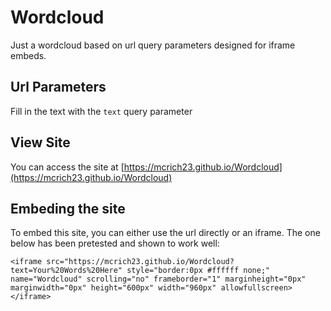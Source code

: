 # Wordcloud
 Just a wordcloud based on url query parameters designed for iframe embeds.

## Url Parameters

Fill in the text with the `text` query parameter

## View Site
You can access the site at [https://mcrich23.github.io/Wordcloud](https://mcrich23.github.io/Wordcloud)

## Embeding the site
To embed this site, you can either use the url directly or an iframe. The one below has been pretested and shown to work well:
```
<iframe src="https://mcrich23.github.io/Wordcloud?text=Your%20Words%20Here" style="border:0px #ffffff none;" name="Wordcloud" scrolling="no" frameborder="1" marginheight="0px" marginwidth="0px" height="600px" width="960px" allowfullscreen></iframe>
```
